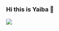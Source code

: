 ### Hi this is Yaiba 👋


![](https://raw.githubusercontent.com/Yaiba/Yaiba/output/github-contribution-grid-snake.svg)

<!--
**Yaiba/Yaiba** is a ✨ _special_ ✨ repository because its `README.md` (this file) appears on your GitHub profile.

Here are some ideas to get you started:

- 🔭 I’m currently working on ...
- 🌱 I’m currently learning ...
- 👯 I’m looking to collaborate on ...
- 🤔 I’m looking for help with ...
- 💬 Ask me about ...
- 📫 How to reach me: ...
- 😄 Pronouns: ...
- ⚡ Fun fact: ...


![Yaiba's GitHub stats](https://github-readme-stats.vercel.app/api?username=Yaiba)
-->
